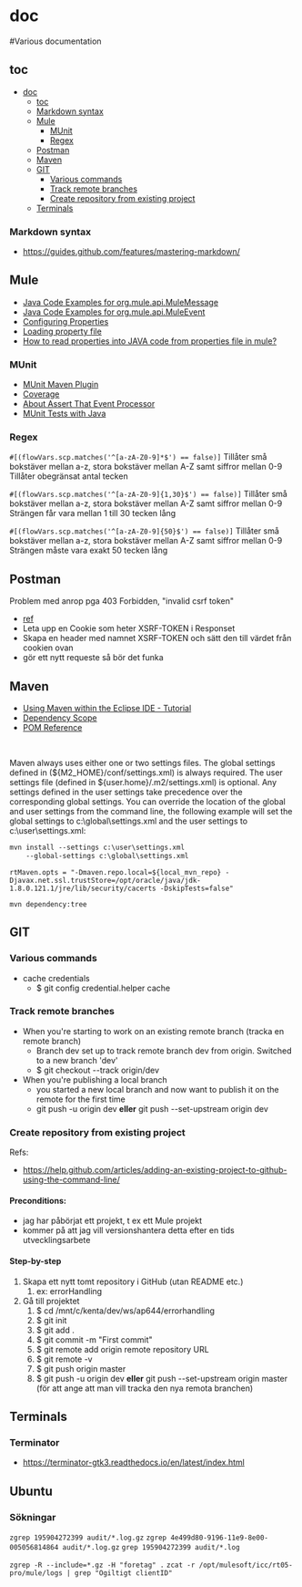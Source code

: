 # doc
#Various documentation

## toc

- [doc](#doc)
  - [toc](#toc)
  - [Markdown syntax](#markdown-syntax)
  - [Mule](#mule)
    - [MUnit](#mUnit)
    - [Regex](#regex)
  - [Postman](#postman)
  - [Maven](#maven)
  - [GIT](#git)
    - [Various commands](#various-commands)
    - [Track remote branches](#track-remote-branches)
    - [Create repository from existing project](#create-repository-from-existing-project)
  - [Terminals](#terminals)

### Markdown syntax
* https://guides.github.com/features/mastering-markdown/

## Mule

- [Java Code Examples for org.mule.api.MuleMessage](https://www.programcreek.com/java-api-examples/?api=org.mule.api.MuleMessage)
- [Java Code Examples for org.mule.api.MuleEvent](https://www.programcreek.com/java-api-examples/?api=org.mule.api.MuleEvent)
- [Configuring Properties](https://docs.mulesoft.com/mule-runtime/3.9/configuring-properties)
- [Loading property file](https://forums.mulesoft.com/questions/95658/loading-property-file.html)
- [How to read properties into JAVA code from properties file in mule?](https://forums.mulesoft.com/questions/77979/how-to-read-properties-into-java-code-from-propert.html)

### MUnit
- [MUnit Maven Plugin](https://docs.mulesoft.com/munit/2.3/munit-maven-plugin)
- [Coverage](https://docs.mulesoft.com/munit/2.3/munit-coverage-report)
- [About Assert That Event Processor](https://docs.mulesoft.com/munit/2.1/assertion-message-processor)
- [MUnit Tests with Java](https://docs.archive.mulesoft.com/munit/v/1.1/munit-tests-with-java)

### Regex

```#[(flowVars.scp.matches('^[a-zA-Z0-9]*$') == false)]```
Tillåter små bokstäver mellan a-z, stora bokstäver mellan A-Z samt siffror mellan 0-9
Tillåter obegränsat antal tecken

```#[(flowVars.scp.matches('^[a-zA-Z0-9]{1,30}$') == false)]```
Tillåter små bokstäver mellan a-z, stora bokstäver mellan A-Z samt siffror mellan 0-9
Strängen får vara mellan 1 till 30 tecken lång

```#[(flowVars.scp.matches('^[a-zA-Z0-9]{50}$') == false)]```
Tillåter små bokstäver mellan a-z, stora bokstäver mellan A-Z samt siffror mellan 0-9
Strängen måste vara exakt 50 tecken lång

## Postman
Problem med anrop pga 403 Forbidden, "invalid csrf token"
  - [ref](https://i.stack.imgur.com/ab71y.png)
  - Leta upp en Cookie som heter XSRF-TOKEN i Responset
  - Skapa en header med namnet XSRF-TOKEN och sätt den till värdet från cookien ovan
  - gör ett nytt requeste så bör det funka

## Maven

- [Using Maven within the Eclipse IDE - Tutorial](http://www.vogella.com/tutorials/EclipseMaven/article.html)
- [Dependency Scope](http://maven.apache.org/guides/introduction/introduction-to-dependency-mechanism.html#Dependency_Scope)
- [POM Reference](https://maven.apache.org/pom.html)

<br>

Maven always uses either one or two settings files. The global settings defined in (${M2_HOME}/conf/settings.xml) is always required.
The user settings file (defined in ${user.home}/.m2/settings.xml) is optional. Any settings defined in the user settings take precedence
over the corresponding global settings.
You can override the location of the global and user settings from the command line, the following example will set the global settings
to c:\global\settings.xml and the user settings to c:\user\settings.xml:

```markdown
mvn install --settings c:\user\settings.xml 
    --global-settings c:\global\settings.xml
```
	
```rtMaven.opts = "-Dmaven.repo.local=${local_mvn_repo} -Djavax.net.ssl.trustStore=/opt/oracle/java/jdk-1.8.0.121.1/jre/lib/security/cacerts -DskipTests=false"```

```mvn dependency:tree```
  
## GIT
### Various commands
* cache credentials
   * $ git config credential.helper cache
   
### Track remote branches
* When you're starting to work on an existing remote branch (tracka en remote branch)
   * Branch dev set up to track remote branch dev from origin. Switched to a new branch 'dev'
   * $ git checkout --track origin/dev
*  When you're publishing a local branch
   * you started a new local branch and now want to publish it on the remote for the first time
   * git push -u origin dev __eller__ git push --set-upstream origin dev

### Create repository from existing project
Refs:
* https://help.github.com/articles/adding-an-existing-project-to-github-using-the-command-line/
  
#### Preconditions:
* jag har påbörjat ett projekt, t ex ett Mule projekt
* kommer på att jag vill versionshantera detta efter en tids utvecklingsarbete

#### Step-by-step
1. Skapa ett nytt tomt repository i GitHub (utan README etc.)
   1. ex: errorHandling
2. Gå till projektet
   1. $ cd /mnt/c/kenta/dev/ws/ap644/errorhandling
   1. $ git init
   1. $ git add .
   1. $ git commit -m "First commit"
   1. $ git remote add origin remote repository URL
   1. $ git remote -v
   1. $ git push origin master
   1. $ git push -u origin dev __eller__ git push --set-upstream origin master (för att ange att man vill tracka den nya remota branchen)

## Terminals
### Terminator
* https://terminator-gtk3.readthedocs.io/en/latest/index.html

## Ubuntu

### Sökningar
```zgrep 195904272399 audit/*.log.gz```
```zgrep 4e499d80-9196-11e9-8e00-005056814864 audit/*.log.gz```
```grep 195904272399 audit/*.log```

```zgrep -R --include=*.gz -H "foretag" .```
```zcat -r /opt/mulesoft/icc/rt05-pro/mule/logs | grep "Ogiltigt clientID"```
